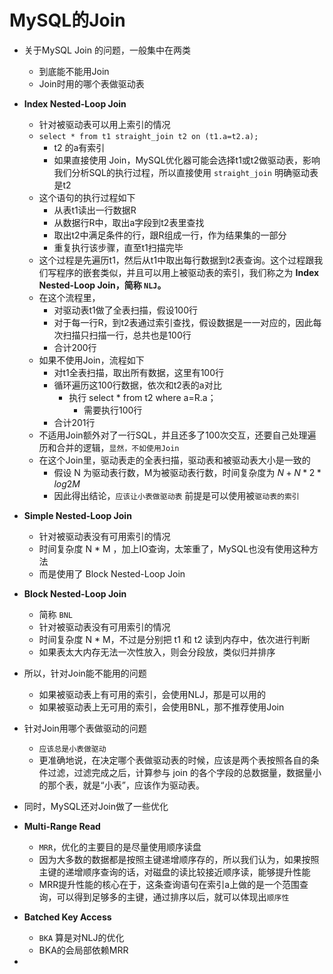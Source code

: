 # MySQL的Join

- 关于MySQL Join 的问题，一般集中在两类
    - 到底能不能用Join
    - Join时用的哪个表做驱动表
- **Index Nested-Loop Join**
    - 针对被驱动表可以用上索引的情况
    - `select * from t1 straight_join t2 on (t1.a=t2.a);`
        - t2 的a有索引
        - 如果直接使用 Join，MySQL优化器可能会选择t1或t2做驱动表，影响我们分析SQL的执行过程，所以直接使用 `straight_join` 明确驱动表是t2
    - 这个语句的执行过程如下
        - 从表t1读出一行数据R
        - 从数据行R中，取出a字段到t2表里查找
        - 取出t2中满足条件的行，跟R组成一行，作为结果集的一部分
        - 重复执行该步骤，直至t1扫描完毕
    - 这个过程是先遍历t1，然后从t1中取出每行数据到t2表查询。这个过程跟我们写程序的嵌套类似，并且可以用上被驱动表的索引，我们称之为 **Index Nested-Loop Join，简称 `NLJ`。**
    - 在这个流程里，
        - 对驱动表t1做了全表扫描，假设100行
        - 对于每一行R，到t2表通过索引查找，假设数据是一一对应的，因此每次扫描只扫描一行，总共也是100行
        - 合计200行
    - 如果不使用Join，流程如下
        - 对t1全表扫描，取出所有数据，这里有100行
        - 循环遍历这100行数据，依次和t2表的a对比
            - 执行 select * from t2 where a=R.a；
                - 需要执行100行
        - 合计201行
    - 不适用Join额外对了一行SQL，并且还多了100次交互，还要自己处理遍历和合并的逻辑，`显然，不如使用Join`
    - 在这个Join里，驱动表走的全表扫描，驱动表和被驱动表大小是一致的
        - 假设 N 为驱动表行数，M为被驱动表行数，时间复杂度为  $N + N*2*log2M$
        - 因此得出结论，`应该让小表做驱动表`  前提是可以使用被`驱动表的索引`

- **Simple  Nested-Loop Join**
    - 针对被驱动表没有可用索引的情况
    - 时间复杂度 N * M ，加上IO查询，太笨重了，MySQL也没有使用这种方法
    - 而是使用了 Block Nested-Loop Join
- **Block Nested-Loop Join**
    - 简称 `BNL`
    - 针对被驱动表没有可用索引的情况
    - 时间复杂度 N * M，不过是分别把 t1 和 t2 读到内存中，依次进行判断
    - 如果表太大内存无法一次性放入，则会分段放，类似归并排序
- 所以，针对Join能不能用的问题
    - 如果被驱动表上有可用的索引，会使用NLJ，那是可以用的
    - 如果被驱动表上无可用的索引，会使用BNL，那不推荐使用Join
- 针对Join用哪个表做驱动的问题
    - `应该总是小表做驱动`
    - 更准确地说，在决定哪个表做驱动表的时候，应该是两个表按照各自的条件过滤，过滤完成之后，计算参与 join 的各个字段的总数据量，数据量小的那个表，就是“小表”，应该作为驱动表。
- 同时，MySQL还对Join做了一些优化
- **Multi-Range Read**
    - `MRR`，优化的主要目的是尽量使用顺序读盘
    - 因为大多数的数据都是按照主键递增顺序存的，所以我们认为，如果按照主键的递增顺序查询的话，对磁盘的读比较接近顺序读，能够提升性能
    - MRR提升性能的核心在于，这条查询语句在索引a上做的是一个范围查询，可以得到足够多的主键，通过排序以后，就可以体现出`顺序性`
- **Batched Key Access**
    - `BKA`  算是对NLJ的优化
    - BKA的会局部依赖MRR
-
